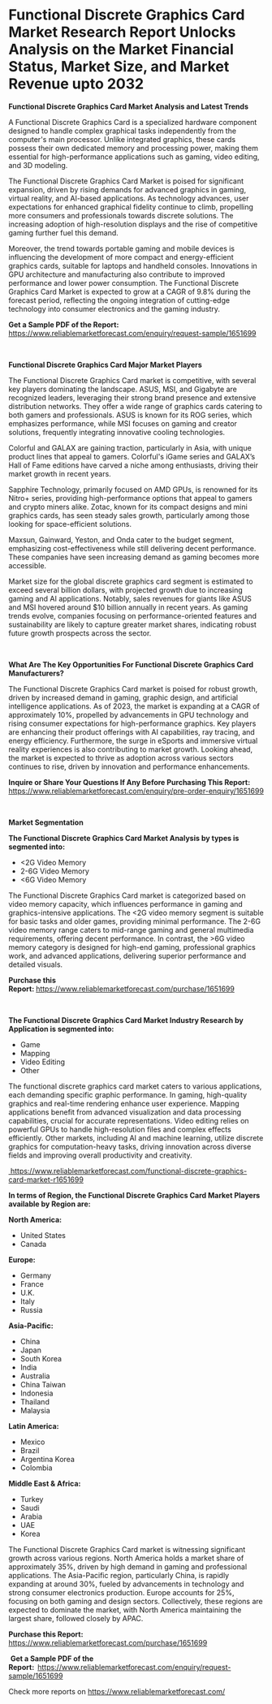 <p><h1>Functional Discrete Graphics Card Market Research Report Unlocks Analysis on the Market Financial Status, Market Size, and Market Revenue upto 2032</h1></p><p><strong>Functional Discrete Graphics Card Market Analysis and Latest Trends</strong></p>
<p><p>A Functional Discrete Graphics Card is a specialized hardware component designed to handle complex graphical tasks independently from the computer's main processor. Unlike integrated graphics, these cards possess their own dedicated memory and processing power, making them essential for high-performance applications such as gaming, video editing, and 3D modeling.</p><p>The Functional Discrete Graphics Card Market is poised for significant expansion, driven by rising demands for advanced graphics in gaming, virtual reality, and AI-based applications. As technology advances, user expectations for enhanced graphical fidelity continue to climb, propelling more consumers and professionals towards discrete solutions. The increasing adoption of high-resolution displays and the rise of competitive gaming further fuel this demand.</p><p>Moreover, the trend towards portable gaming and mobile devices is influencing the development of more compact and energy-efficient graphics cards, suitable for laptops and handheld consoles. Innovations in GPU architecture and manufacturing also contribute to improved performance and lower power consumption. The Functional Discrete Graphics Card Market is expected to grow at a CAGR of 9.8% during the forecast period, reflecting the ongoing integration of cutting-edge technology into consumer electronics and the gaming industry.</p></p>
<p><strong>Get a Sample PDF of the Report:&nbsp;</strong> <a href="https://www.reliablemarketforecast.com/enquiry/request-sample/1651699?utm_campaign=2726&utm_medium=2&utm_source=Github&utm_content=ia&utm_term=23032025&utm_id=functional-discrete-graphics-card">https://www.reliablemarketforecast.com/enquiry/request-sample/1651699</a></p>
<p>&nbsp;</p>
<p><strong>Functional Discrete Graphics Card Major Market Players</strong></p>
<p><p>The Functional Discrete Graphics Card market is competitive, with several key players dominating the landscape. ASUS, MSI, and Gigabyte are recognized leaders, leveraging their strong brand presence and extensive distribution networks. They offer a wide range of graphics cards catering to both gamers and professionals. ASUS is known for its ROG series, which emphasizes performance, while MSI focuses on gaming and creator solutions, frequently integrating innovative cooling technologies.</p><p>Colorful and GALAX are gaining traction, particularly in Asia, with unique product lines that appeal to gamers. Colorful's iGame series and GALAX’s Hall of Fame editions have carved a niche among enthusiasts, driving their market growth in recent years.</p><p>Sapphire Technology, primarily focused on AMD GPUs, is renowned for its Nitro+ series, providing high-performance options that appeal to gamers and crypto miners alike. Zotac, known for its compact designs and mini graphics cards, has seen steady sales growth, particularly among those looking for space-efficient solutions.</p><p>Maxsun, Gainward, Yeston, and Onda cater to the budget segment, emphasizing cost-effectiveness while still delivering decent performance. These companies have seen increasing demand as gaming becomes more accessible.</p><p>Market size for the global discrete graphics card segment is estimated to exceed several billion dollars, with projected growth due to increasing gaming and AI applications. Notably, sales revenues for giants like ASUS and MSI hovered around $10 billion annually in recent years. As gaming trends evolve, companies focusing on performance-oriented features and sustainability are likely to capture greater market shares, indicating robust future growth prospects across the sector.</p></p>
<p>&nbsp;</p>
<p><strong>What Are The Key Opportunities For Functional Discrete Graphics Card Manufacturers?</strong></p>
<p><p>The Functional Discrete Graphics Card market is poised for robust growth, driven by increased demand in gaming, graphic design, and artificial intelligence applications. As of 2023, the market is expanding at a CAGR of approximately 10%, propelled by advancements in GPU technology and rising consumer expectations for high-performance graphics. Key players are enhancing their product offerings with AI capabilities, ray tracing, and energy efficiency. Furthermore, the surge in eSports and immersive virtual reality experiences is also contributing to market growth. Looking ahead, the market is expected to thrive as adoption across various sectors continues to rise, driven by innovation and performance enhancements.</p></p>
<p><strong>Inquire or Share Your Questions If Any Before Purchasing This Report:</strong> <a href="https://www.reliablemarketforecast.com/enquiry/pre-order-enquiry/1651699?utm_campaign=2726&utm_medium=2&utm_source=Github&utm_content=ia&utm_term=23032025&utm_id=functional-discrete-graphics-card">https://www.reliablemarketforecast.com/enquiry/pre-order-enquiry/1651699</a></p>
<p>&nbsp;</p>
<p><strong>Market Segmentation</strong></p>
<p><strong>The Functional Discrete Graphics Card Market Analysis by types is segmented into:</strong></p>
<p><ul><li><2G Video Memory</li><li>2-6G Video Memory</li><li><6G Video Memory</li></ul></p>
<p><p>The Functional Discrete Graphics Card market is categorized based on video memory capacity, which influences performance in gaming and graphics-intensive applications. The <2G video memory segment is suitable for basic tasks and older games, providing minimal performance. The 2-6G video memory range caters to mid-range gaming and general multimedia requirements, offering decent performance. In contrast, the >6G video memory category is designed for high-end gaming, professional graphics work, and advanced applications, delivering superior performance and detailed visuals.</p></p>
<p><strong>Purchase this Report:&nbsp;</strong><a href="https://www.reliablemarketforecast.com/purchase/1651699?utm_campaign=2726&utm_medium=2&utm_source=Github&utm_content=ia&utm_term=23032025&utm_id=functional-discrete-graphics-card">https://www.reliablemarketforecast.com/purchase/1651699</a></p>
<p>&nbsp;</p>
<p><strong>The Functional Discrete Graphics Card Market Industry Research by Application is segmented into:</strong></p>
<p><ul><li>Game</li><li>Mapping</li><li>Video Editing</li><li>Other</li></ul></p>
<p><p>The functional discrete graphics card market caters to various applications, each demanding specific graphic performance. In gaming, high-quality graphics and real-time rendering enhance user experience. Mapping applications benefit from advanced visualization and data processing capabilities, crucial for accurate representations. Video editing relies on powerful GPUs to handle high-resolution files and complex effects efficiently. Other markets, including AI and machine learning, utilize discrete graphics for computation-heavy tasks, driving innovation across diverse fields and improving overall productivity and creativity.</p></p>
<p><a href="https://www.reliablemarketforecast.com/functional-discrete-graphics-card-market-r1651699?utm_campaign=2726&utm_medium=2&utm_source=Github&utm_content=ia&utm_term=23032025&utm_id=functional-discrete-graphics-card">&nbsp;https://www.reliablemarketforecast.com/functional-discrete-graphics-card-market-r1651699</a></p>
<p><strong>In terms of Region, the Functional Discrete Graphics Card Market Players available by Region are:</strong></p>
<p>
    <p> <strong> North America: </strong>
        <ul>
            <li>United States</li>
            <li>Canada</li>
        </ul>
        </p> 
    <p> <strong> Europe: </strong>
        <ul>
            <li>Germany</li>
            <li>France</li>
            <li>U.K.</li>
            <li>Italy</li>
            <li>Russia</li>
        </ul>
        </p> 
    <p> <strong> Asia-Pacific: </strong>
        <ul>
            <li>China</li>
            <li>Japan</li>
            <li>South Korea</li>
            <li>India</li>
            <li>Australia</li>
            <li>China Taiwan</li>
            <li>Indonesia</li>
            <li>Thailand</li>
            <li>Malaysia</li>
        </ul>
        </p> 
    <p> <strong> Latin America: </strong>
        <ul>
            <li>Mexico</li>
            <li>Brazil</li>
            <li>Argentina Korea</li>
            <li>Colombia</li>
        </ul>
        </p> 
    <p> <strong> Middle East & Africa: </strong>
        <ul>
            <li>Turkey</li>
            <li>Saudi</li>
            <li>Arabia</li>
            <li>UAE</li>
            <li>Korea</li>
        </ul>
    </p>
    </p>
<p><p>The Functional Discrete Graphics Card market is witnessing significant growth across various regions. North America holds a market share of approximately 35%, driven by high demand in gaming and professional applications. The Asia-Pacific region, particularly China, is rapidly expanding at around 30%, fueled by advancements in technology and strong consumer electronics production. Europe accounts for 25%, focusing on both gaming and design sectors. Collectively, these regions are expected to dominate the market, with North America maintaining the largest share, followed closely by APAC.</p></p>
<p><strong>Purchase this Report: </strong><a href="https://www.reliablemarketforecast.com/purchase/1651699?utm_campaign=2726&utm_medium=2&utm_source=Github&utm_content=ia&utm_term=23032025&utm_id=functional-discrete-graphics-card">https://www.reliablemarketforecast.com/purchase/1651699</a></p>
<p>&nbsp;<strong>Get a Sample PDF of the Report:&nbsp;&nbsp;</strong><a href="https://www.reliablemarketforecast.com/enquiry/request-sample/1651699?utm_campaign=2726&utm_medium=2&utm_source=Github&utm_content=ia&utm_term=23032025&utm_id=functional-discrete-graphics-card">https://www.reliablemarketforecast.com/enquiry/request-sample/1651699</a></p>
<p><strong></strong></p>
<p>Check more reports on <a href="https://www.reliablemarketforecast.com/?utm_campaign=2726&utm_medium=2&utm_source=Github&utm_content=ia&utm_term=23032025&utm_id=functional-discrete-graphics-card">https://www.reliablemarketforecast.com/</a></p>